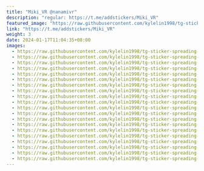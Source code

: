 ```yaml
---
title: "Miki_VR @nanamivr"
description: "regular: https://t.me/addstickers/Miki_VR"
featured_image: "https://raw.githubusercontent.com/kylelin1998/tg-sticker-spreading-worldwide-images/main/img/54b661b4-342a-434e-b224-c12b79e4e3fd.jpg"
link: "https://t.me/addstickers/Miki_VR"
weight: 3
date: 2024-01-17T11:04:35+08:00
images:
  - https://raw.githubusercontent.com/kylelin1998/tg-sticker-spreading-worldwide-images/main/img/54b661b4-342a-434e-b224-c12b79e4e3fd.jpg
  - https://raw.githubusercontent.com/kylelin1998/tg-sticker-spreading-worldwide-images/main/img/24c715a0-91bd-4060-ad4d-06cce968346b.jpg
  - https://raw.githubusercontent.com/kylelin1998/tg-sticker-spreading-worldwide-images/main/img/bd7738c9-ac18-4114-94ff-f458c34178ab.jpg
  - https://raw.githubusercontent.com/kylelin1998/tg-sticker-spreading-worldwide-images/main/img/46900b30-b289-495a-909a-a58712d60671.jpg
  - https://raw.githubusercontent.com/kylelin1998/tg-sticker-spreading-worldwide-images/main/img/e9a98bd1-44e4-400e-84f7-597a2a2c1cdd.jpg
  - https://raw.githubusercontent.com/kylelin1998/tg-sticker-spreading-worldwide-images/main/img/5a45b602-3a7e-4632-815b-63fcffc72142.jpg
  - https://raw.githubusercontent.com/kylelin1998/tg-sticker-spreading-worldwide-images/main/img/f69c0dc7-46e4-4161-9356-8aaeb81dc919.jpg
  - https://raw.githubusercontent.com/kylelin1998/tg-sticker-spreading-worldwide-images/main/img/7a5e38c1-eaa4-44a9-aad2-f246d5236be8.jpg
  - https://raw.githubusercontent.com/kylelin1998/tg-sticker-spreading-worldwide-images/main/img/35fe2756-cc00-47bf-810e-82d03388dffa.jpg
  - https://raw.githubusercontent.com/kylelin1998/tg-sticker-spreading-worldwide-images/main/img/c9d86ff3-3d52-4f44-bf92-42e2f8b52232.jpg
  - https://raw.githubusercontent.com/kylelin1998/tg-sticker-spreading-worldwide-images/main/img/5b50b737-3aa0-4a6d-b066-2b9a882fd7c5.jpg
  - https://raw.githubusercontent.com/kylelin1998/tg-sticker-spreading-worldwide-images/main/img/957dafac-509e-453c-ad8a-4208b2a2ae1e.jpg
  - https://raw.githubusercontent.com/kylelin1998/tg-sticker-spreading-worldwide-images/main/img/3d9dc032-d4cb-4344-bb2d-9fd7f268cd77.jpg
  - https://raw.githubusercontent.com/kylelin1998/tg-sticker-spreading-worldwide-images/main/img/39c489fb-3a72-4a5f-8ee4-c81b96ee499f.jpg
  - https://raw.githubusercontent.com/kylelin1998/tg-sticker-spreading-worldwide-images/main/img/ea90b121-5636-46ba-9c1d-55e158fa0dcf.jpg
  - https://raw.githubusercontent.com/kylelin1998/tg-sticker-spreading-worldwide-images/main/img/870e4c9e-4b30-4ae6-846b-e21c11b7f89c.jpg
  - https://raw.githubusercontent.com/kylelin1998/tg-sticker-spreading-worldwide-images/main/img/5b5de785-0329-44b7-8f0d-4d8db6a92d4c.jpg
  - https://raw.githubusercontent.com/kylelin1998/tg-sticker-spreading-worldwide-images/main/img/256c04ba-3f59-48d0-ab27-4708cebfcad6.jpg
  - https://raw.githubusercontent.com/kylelin1998/tg-sticker-spreading-worldwide-images/main/img/398960b5-1259-40d9-8782-f6fc8ee7ab19.jpg
  - https://raw.githubusercontent.com/kylelin1998/tg-sticker-spreading-worldwide-images/main/img/e57bef77-637d-4705-a2d9-89e73e2e9f4f.jpg
---
```

